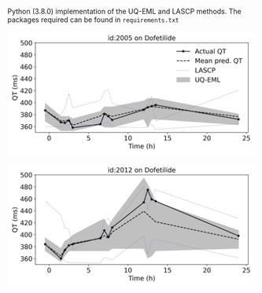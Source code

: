 Python (3.8.0) implementation of the UQ-EML and LASCP methods. The packages required can be found in `requirements.txt` 

![qt_profile_1](experiments/imgs/qt_profile_1.png)

![qt_profile_2](experiments/imgs/qt_profile_2.png)
 